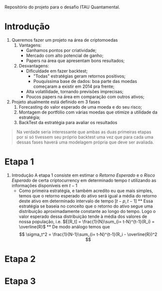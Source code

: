 Repositório do projeto para o desafio ITAU Quantamental.

# Introdução

1. Queremos fazer um projeto na área de criptomoedas
    1. Vantagens: 
        * Ganhamos pontos por criatividade; 
        * Mercado com alto potencial de ganho; 
        * Papers na área que apresentam bons resultados;
    2. Desvantagens: 
        * Dificuldade em fazer backtest;
            * "Todas" estratégias geram retornos positivos;
            * Pouquíssima base de dados: boa parte das moedas começaram a existir em 2014 pra frente;
        * Alta volatilidade, tornando previsões imprecisas;
        * Poucos papers na área em comparação com outros ativos;
2. Projeto atualmente está definido em 3 fases
    1. Forecasting do valor esperado de uma moeda e do seu risco;
    2. Montagem de portfólio com várias moedas que otimize a utilidade da estratégia;
    3. BackTest da estratégia para avaliar os resultados
> Na verdade seria interessante que ambas as duas primeiras etapas por si só tivessem seu próprio backtest
> uma vez que para cada uma dessas fases haverá uma modelagem própria que deve ser avaliada.


# Etapa 1

1. Introdução
    A etapa 1 consiste em estimar o *Retorno Esperado* e o *Risco Esperado* de certa criptocurrency em determinado tempo $t$ utilizando as informações disponíveis em $t-1$
    * Como primeira estratégia, e também acredito eu que mais simples, temos que o retorno esperado do ativo será igual a média do retorno deste ativo em determinado intervalo de tempo $[t-p, t-1]$
        ** Essa estratégia se baseia no conceito que o retorno do ativo segue uma distribuição aproximadamente constante ao longo do tempo. Logo o valor esperado dessa distribuição tende à média dos valores de nossa população, i.e. $E[R_t] = \frac{1}{N}\sum_{i= t-N}^{t-1}(R_i) = \overline{R}$
        ** De modo análogo temos que
$$
\sigma_t^2 = \frac{1}{N-1}\sum_{i= t-N}^{t-1}(R_i - \overline{R})^2
$$ 
# Etapa 2

# Etapa 3
